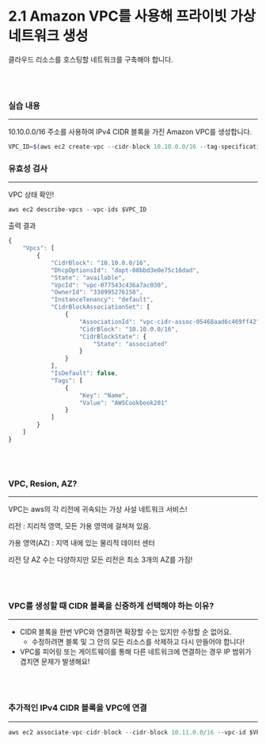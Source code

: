 # 2.1 Amazon VPC를 사용해 프라이빗 가상 네트워크 생성

클라우드 리소스를 호스팅할 네트워크를 구축해야 합니다.

<br>

<br>

### 실습 내용

---

10.10.0.0/16 주소를 사용하여 IPv4 CIDR 블록을 가진 Amazon VPC를 생성합니다.

```jsx
VPC_ID=$(aws ec2 create-vpc --cidr-block 10.10.0.0/16 --tag-specifications 'ResourceType=vpc, Tags=[{Key=Name,Value=AWSCookbook201}]' --output text --query Vpc.VpcId)
```

### 유효성 검사

---

VPC 상태 확인!

```jsx
aws ec2 describe-vpcs --vpc-ids $VPC_ID
```

출력 결과

```jsx
{
    "Vpcs": [
        {
            "CidrBlock": "10.10.0.0/16",
            "DhcpOptionsId": "dopt-08bbd3e0e75c16dad",
            "State": "available",
            "VpcId": "vpc-077543c436a7ac030",
            "OwnerId": "338995276158",
            "InstanceTenancy": "default",
            "CidrBlockAssociationSet": [
                {
                    "AssociationId": "vpc-cidr-assoc-05468aad6c469ff42",
                    "CidrBlock": "10.10.0.0/16",
                    "CidrBlockState": {
                        "State": "associated"
                    }
                }
            ],
            "IsDefault": false,
            "Tags": [
                {
                    "Key": "Name",
                    "Value": "AWSCookbook201"
                }
            ]
        }
    ]
}
```

<br>
<br>

### VPC, Resion, AZ?

---

VPC는 aws의 각 리전에 귀속되는 가상 사설 네트워크 서비스!

리전 : 지리적 영역, 모든 가용 영역에 걸쳐져 있음.

가용 영역(AZ) : 지역 내에 있는 물리적 데이터 센터

리전 당 AZ 수는 다양하지만 모든 리전은 최소 3개의 AZ를 가짐!

<br>
<br>

### VPC를 생성할 때 CIDR 블록을 신중하게 선택해야 하는 이유?

---

- CIDR 블록을 한번 VPC와 연결하면 확장할 수는 있지만 수정할 순 없어요.
  - 수정하려면 블록 및 그 안의 모든 리소스를 삭제하고 다시 만들어야 합니다!
- VPC를 피어링 또는 게이트웨이를 통해 다른 네트워크에 연결하는 경우 IP 범위가 겹치면 문제가 발생해요!

<br>
<br>

### 추가적인 IPv4 CIDR 블록을 VPC에 연결

---

```jsx
aws ec2 associate-vpc-cidr-block --cidr-block 10.11.0.0/16 --vpc-id $VPC_ID
```
